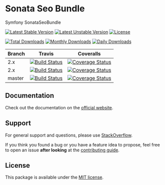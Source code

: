 # Sonata Seo Bundle

Symfony SonataSeoBundle

[![Latest Stable Version](https://poser.pugx.org/sonata-project/seo-bundle/v/stable)](https://packagist.org/packages/sonata-project/seo-bundle)
[![Latest Unstable Version](https://poser.pugx.org/sonata-project/seo-bundle/v/unstable)](https://packagist.org/packages/sonata-project/seo-bundle)
[![License](https://poser.pugx.org/sonata-project/seo-bundle/license)](https://packagist.org/packages/sonata-project/seo-bundle)

[![Total Downloads](https://poser.pugx.org/sonata-project/seo-bundle/downloads)](https://packagist.org/packages/sonata-project/seo-bundle)
[![Monthly Downloads](https://poser.pugx.org/sonata-project/seo-bundle/d/monthly)](https://packagist.org/packages/sonata-project/seo-bundle)
[![Daily Downloads](https://poser.pugx.org/sonata-project/seo-bundle/d/daily)](https://packagist.org/packages/sonata-project/seo-bundle)

Branch | Travis | Coveralls |
------ | ------ | --------- |
2.x   | [![Build Status][travis_legacy_badge]][travis_legacy_link]     | [![Coverage Status][coveralls_legacy_badge]][coveralls_legacy_link]     |
2.x   | [![Build Status][travis_stable_badge]][travis_stable_link]     | [![Coverage Status][coveralls_stable_badge]][coveralls_stable_link]     |
master | [![Build Status][travis_unstable_badge]][travis_unstable_link] | [![Coverage Status][coveralls_unstable_badge]][coveralls_unstable_link] |

## Documentation

Check out the documentation on the [official website](https://sonata-project.org/bundles/seo).

## Support

For general support and questions, please use [StackOverflow](http://stackoverflow.com/questions/tagged/sonata).

If you think you found a bug or you have a feature idea to propose, feel free to open an issue
**after looking** at the [contributing guide](CONTRIBUTING.md).

## License

This package is available under the [MIT license](LICENSE).

[travis_legacy_badge]: https://travis-ci.org/sonata-project/SonataSeoBundle.svg?branch=2.x
[travis_legacy_link]: https://travis-ci.org/sonata-project/SonataSeoBundle
[travis_stable_badge]: https://travis-ci.org/sonata-project/SonataSeoBundle.svg?branch=2.x
[travis_stable_link]: https://travis-ci.org/sonata-project/SonataSeoBundle
[travis_unstable_badge]: https://travis-ci.org/sonata-project/SonataSeoBundle.svg?branch=master
[travis_unstable_link]: https://travis-ci.org/sonata-project/SonataSeoBundle

[coveralls_legacy_badge]: https://coveralls.io/repos/github/sonata-project/SonataSeoBundle/badge.svg?branch=2.x
[coveralls_legacy_link]: https://coveralls.io/github/sonata-project/SonataSeoBundle?branch=2.x
[coveralls_stable_badge]: https://coveralls.io/repos/github/sonata-project/SonataSeoBundle/badge.svg?branch=2.x
[coveralls_stable_link]: https://coveralls.io/github/sonata-project/SonataSeoBundle?branch=2.x
[coveralls_unstable_badge]: https://coveralls.io/repos/github/sonata-project/SonataSeoBundle/badge.svg?branch=master
[coveralls_unstable_link]: https://coveralls.io/github/sonata-project/SonataSeoBundle?branch=master
